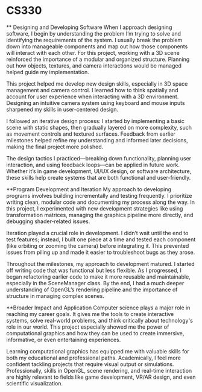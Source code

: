 # CS330

** Designing and Developing Software
When I approach designing software, I begin by understanding the problem I’m trying to solve and identifying the requirements of the system. I usually break the problem down into manageable components and map out how those components will interact with each other. For this project, working with a 3D scene reinforced the importance of a modular and organized structure. Planning out how objects, textures, and camera interactions would be managed helped guide my implementation.

This project helped me develop new design skills, especially in 3D space management and camera control. I learned how to think spatially and account for user experience when interacting with a 3D environment. Designing an intuitive camera system using keyboard and mouse inputs sharpened my skills in user-centered design.

I followed an iterative design process: I started by implementing a basic scene with static shapes, then gradually layered on more complexity, such as movement controls and textured surfaces. Feedback from earlier milestones helped refine my understanding and informed later decisions, making the final project more polished.

The design tactics I practiced—breaking down functionality, planning user interaction, and using feedback loops—can be applied in future work. Whether it’s in game development, UI/UX design, or software architecture, these skills help create systems that are both functional and user-friendly.

**Program Development and Iteration
My approach to developing programs involves building incrementally and testing frequently. I prioritize writing clean, modular code and documenting my process along the way. In this project, I experimented with new development strategies like using transformation matrices, managing the graphics pipeline more directly, and debugging shader-related issues.

Iteration played a crucial role in development. I didn’t wait until the end to test features; instead, I built one piece at a time and tested each component (like orbiting or zooming the camera) before integrating it. This prevented issues from piling up and made it easier to troubleshoot bugs as they arose.

Throughout the milestones, my approach to development matured. I started off writing code that was functional but less flexible. As I progressed, I began refactoring earlier code to make it more reusable and maintainable, especially in the SceneManager class. By the end, I had a much deeper understanding of OpenGL’s rendering pipeline and the importance of structure in managing complex scenes.

**Broader Impact and Application
Computer science plays a major role in reaching my career goals. It gives me the tools to create interactive systems, solve real-world problems, and think critically about technology's role in our world. This project especially showed me the power of computational graphics and how they can be used to create immersive, informative, or even entertaining experiences.

Learning computational graphics has equipped me with valuable skills for both my educational and professional paths. Academically, I feel more confident tackling projects that require visual output or simulations. Professionally, skills in OpenGL, scene rendering, and real-time interaction are highly relevant to fields like game development, VR/AR design, and even scientific visualization.
